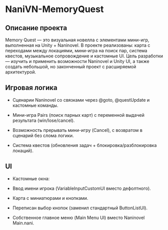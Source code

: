 # NaniVN-MemoryQuest


## Описание проекта

Memory Quest — это визуальная новелла с элементами мини-игр, выполненная на Unity + Naninovel.
В проекте реализованы: карта с переходами между локациями, мини-игра на поиск пар, система квестов, музыкальное сопровождение и кастомные UI.
Цель разработки — изучить и применить возможности Naninovel и Unity UI, а также создать небольшой, но законченный проект с расширяемой архитектурой.

## Игровая логика

* Сценарии Naninovel со связками через @goto, @questUpdate и кастомные команды.

* Мини-игра Pairs (поиск парных карт) с переменной выдачей результата (win/lose/cancel).

* Возможность прерывать мини-игру (Cancel), с возвратом в сценарий без слома логики.

* Система квестов (обновления задач + блокировка/разблокировка локаций).

 ## UI

* Кастомные окна:

* Ввод имени игрока (VariableInputCustomUI вместо дефолтного).

* Карта с миниатюрами и кнопками.

* Переписан выбор кнопок (заменил стандартный ButtonListUI).

* Собственное главное меню (Main Menu UI) вместо Naninovel Main.nani.
